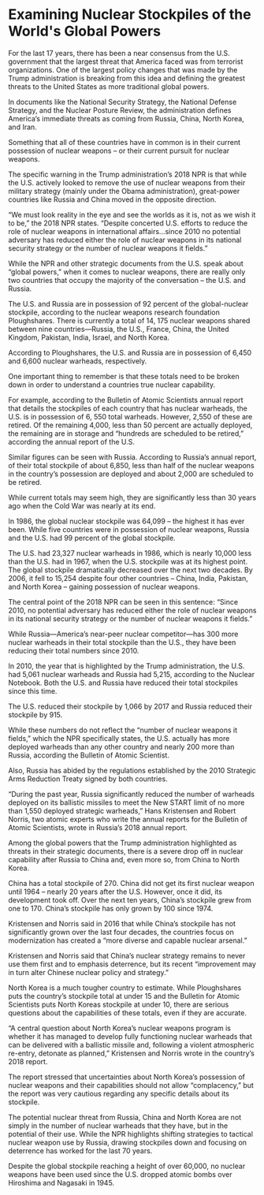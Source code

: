 # Examining Nuclear Stockpiles of the World's Global Powers #

For the last 17 years, there has been a near consensus from the U.S. government that the largest threat that America faced was from terrorist organizations. One of the largest policy changes that was made by the Trump administration is breaking from this idea and defining the greatest threats to the United States as more traditional global powers.

In documents like the National Security Strategy, the National Defense Strategy, and the Nuclear Posture Review, the administration defines America’s immediate threats as coming from Russia, China, North Korea, and Iran.

Something that all of these countries have in common is in their current possession of nuclear weapons – or their current pursuit for nuclear weapons.

The specific warning in the Trump administration’s 2018 NPR is that while the U.S. actively looked to remove the use of nuclear weapons from their military strategy (mainly under the Obama administration), great-power countries like Russia and China moved in the opposite direction. 

“We must look reality in the eye and see the worlds as it is, not as we wish it to be,” the 2018 NPR states. “Despite concerted U.S. efforts to reduce the role of nuclear weapons in international affairs…since 2010 no potential adversary has reduced either the role of nuclear weapons in its national security strategy or the number of nuclear weapons it fields.”

While the NPR and other strategic documents from the U.S. speak about “global powers,” when it comes to nuclear weapons, there are really only two countries that occupy the majority of the conversation – the U.S. and Russia.

The U.S. and Russia are in possession of 92 percent of the global-nuclear stockpile, according to the nuclear weapons research foundation Ploughshares. There is currently a total of 14, 175 nuclear weapons shared between nine countries—Russia, the U.S., France, China, the United Kingdom, Pakistan, India, Israel, and North Korea. 

According to Ploughshares, the U.S. and Russia are in possession of 6,450 and 6,600 nuclear warheads, respectively.

One important thing to remember is that these totals need to be broken down in order to understand a countries true nuclear capability. 

For example, according to the Bulletin of Atomic Scientists annual report that details the stockpiles of each country that has nuclear warheads, the U.S. is in possession of 6, 550 total warheads. However, 2,550 of these are retired. Of the remaining 4,000, less than 50 percent are actually deployed, the remaining are in storage and “hundreds are scheduled to be retired,” according the annual report of the U.S.

Similar figures can be seen with Russia. According to Russia’s annual report, of their total stockpile of about 6,850, less than half of the nuclear weapons in the country’s possession are deployed and about 2,000 are scheduled to be retired.

While current totals may seem high, they are significantly less than 30 years ago when the Cold War was nearly at its end.

In 1986, the global nuclear stockpile was 64,099 – the highest it has ever been.  While five countries were in possession of nuclear weapons, Russia and the U.S. had 99 percent of the global stockpile.

The U.S. had 23,327 nuclear warheads in 1986, which is nearly 10,000 less than the U.S. had in 1967, when the U.S. stockpile was at its highest point. The global stockpile dramatically decreased over the next two decades. By 2006, it fell to 15,254 despite four other countries – China, India, Pakistan, and North Korea – gaining possession of nuclear weapons.

The central point of the 2018 NPR can be seen in this sentence: “Since 2010, no potential adversary has reduced either the role of nuclear weapons in its national security strategy or the number of nuclear weapons it fields.”

While Russia—America’s near-peer nuclear competitor—has 300 more nuclear warheads in their total stockpile than the U.S., they have been reducing their total numbers since 2010.

In 2010, the year that is highlighted by the Trump administration, the U.S. had 5,061 nuclear warheads and Russia had 5,215, according to the Nuclear Notebook. Both the U.S. and Russia have reduced their total stockpiles since this time. 

The U.S. reduced their stockpile by 1,066 by 2017 and Russia reduced their stockpile by 915.

While these numbers do not reflect the “number of nuclear weapons it fields,” which the NPR specifically states, the U.S. actually has more deployed warheads than any other country and nearly 200 more than Russia, according the Bulletin of Atomic Scientist.

Also, Russia has abided by the regulations established by the 2010 Strategic Arms Reduction Treaty signed by both countries.

“During the past year, Russia significantly reduced the number of warheads deployed on its ballistic missiles to meet the New START limit of no more than 1,550 deployed strategic warheads,” Hans Kristensen and Robert Norris, two atomic experts who write the annual reports for the Bulletin of Atomic Scientists, wrote in Russia’s 2018 annual report.

Among the global powers that the Trump administration highlighted as threats in their strategic documents, there is a severe drop off in nuclear capability after Russia to China and, even more so, from China to North Korea.

China has a total stockpile of 270. China did not get its first nuclear weapon until 1964 – nearly 20 years after the U.S. However, once it did, its development took off. Over the next ten years, China’s stockpile grew from one to 170. China’s stockpile has only grown by 100 since 1974.

Kristensen and Norris said in 2016 that while China’s stockpile has not significantly grown over the last four decades, the countries focus on modernization has created a “more diverse and capable nuclear arsenal.”

Kristensen and Norris said that China’s nuclear strategy remains to never use them first and to emphasis deterrence, but its recent “improvement may in turn alter Chinese nuclear policy and strategy.”

North Korea is a much tougher country to estimate. While Ploughshares puts the country’s stockpile total at under 15 and the Bulletin for Atomic Scientists puts North Koreas stockpile at under 10, there are serious questions about the capabilities of these totals, even if they are accurate.

“A central question about North Korea’s nuclear weapons program is whether it has managed to develop fully functioning nuclear warheads that can be delivered with a ballistic missile and, following a violent atmospheric re-entry, detonate as planned,” Kristensen and Norris wrote in the country’s 2018 report.

The report stressed that uncertainties about North Korea’s possession of nuclear weapons and their capabilities should not allow “complacency,” but the report was very cautious regarding any specific details about its stockpile.

The potential nuclear threat from Russia, China and North Korea are not simply in the number of nuclear warheads that they have, but in the potential of their use. While the NPR highlights shifting strategies to tactical nuclear weapon use by Russia, drawing stockpiles down and focusing on deterrence has worked for the last 70 years. 

Despite the global stockpile reaching a height of over 60,000, no nuclear weapons have been used since the U.S. dropped atomic bombs over Hiroshima and Nagasaki in 1945.
